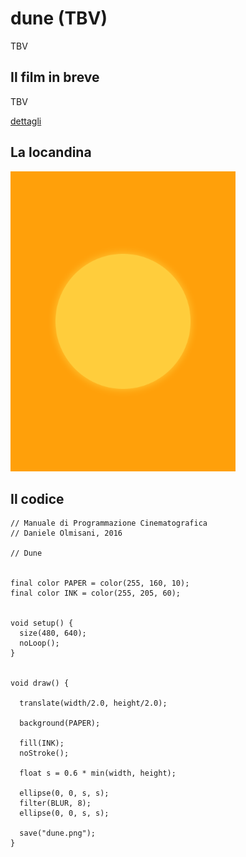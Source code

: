 # dune (TBV)

TBV

## Il film in breve
TBV

[dettagli](TBV)

## La locandina
<img src="dune.png"  width="360px" title="dune">


## Il codice
```processing
// Manuale di Programmazione Cinematografica
// Daniele Olmisani, 2016

// Dune


final color PAPER = color(255, 160, 10);
final color INK = color(255, 205, 60);


void setup() {
  size(480, 640);
  noLoop();
}


void draw() {
  
  translate(width/2.0, height/2.0);
  
  background(PAPER);
  
  fill(INK);
  noStroke();
  
  float s = 0.6 * min(width, height);
  
  ellipse(0, 0, s, s);
  filter(BLUR, 8);
  ellipse(0, 0, s, s);
  
  save("dune.png");
}
```
